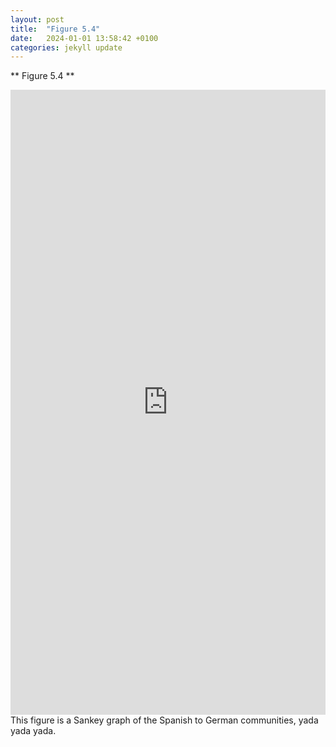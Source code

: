 ```yaml
---
layout: post
title:  "Figure 5.4"
date:   2024-01-01 13:58:42 +0100
categories: jekyll update
---
```


** Figure 5.4 **

<iframe src="https://elinebrunke.github.io/assets/Es_De_minsize25.html" 
        width="100%" 
        height="1000px" 
        frameborder="0">
</iframe>
This figure is a Sankey graph of the Spanish to German communities, yada yada yada.

